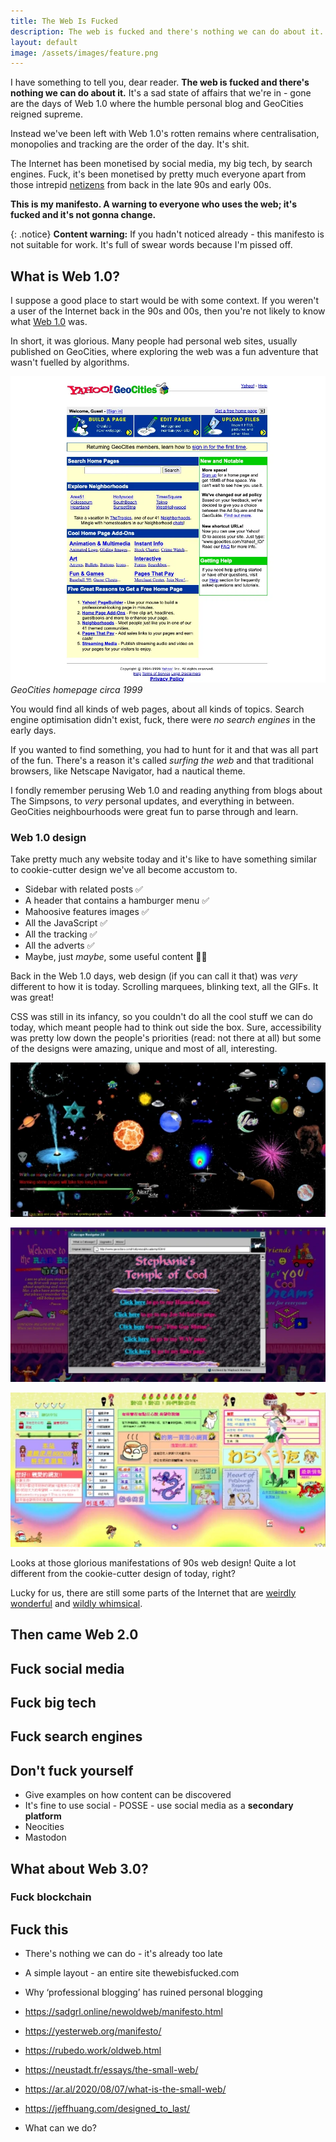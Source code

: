 ```yaml
---
title: The Web Is Fucked
description: The web is fucked and there's nothing we can do about it. This is a manifesto by Kev Quirk looking back at Web 1.0 and why it was better.
layout: default
image: /assets/images/feature.png
---
```


I have something to tell you, dear reader. **The web is fucked and there's nothing we can do about it.** It's a sad state of affairs that we're in - gone are the days of Web 1.0 where the humble personal blog and GeoCities reigned supreme.

Instead we've been left with Web 1.0's rotten remains where centralisation, monopolies and tracking are the order of the day. It's shit.

The Internet has been monetised by social media, my big tech, by search engines. Fuck, it's been monetised by pretty much everyone apart from those intrepid [netizens](https://www.merriam-webster.com/dictionary/netizen) from back in the late 90s and early 00s.

**This is my manifesto. A warning to everyone who uses the web; it's fucked and it's not gonna change.**

{: .notice}
**Content warning:** If you hadn't noticed already - this manifesto is not suitable for work. It's full of swear words because I'm pissed off.

## What is Web 1.0?
I suppose a good place to start would be with some context. If you weren't a user of the Internet back in the 90s and 00s, then you're not likely to know what [Web 1.0](https://en.wikipedia.org/wiki/Web_2.0#Web_1.0) was.

In short, it was glorious. Many people had personal web sites, usually published on GeoCities, where exploring the web was a fun adventure that wasn't fuelled by algorithms.

![Geocities homepage circa 1999](/assets/images/geocities-homepage.webp)
*GeoCities homepage circa 1999*

You would find all kinds of web pages, about all kinds of topics. Search engine optimisation didn't exist, fuck, there were *no search engines* in the early days.

If you wanted to find something, you had to hunt for it and that was all part of the fun. There's a reason it's called *surfing the web* and that traditional browsers, like Netscape Navigator, had a nautical theme.

I fondly remember perusing Web 1.0 and reading anything from blogs about The Simpsons, to *very* personal updates, and everything in between. GeoCities neighbourhoods were great fun to parse through and learn.

### Web 1.0 design
Take pretty much any website today and it's like to have something similar to cookie-cutter design we've all become accustom to.
* Sidebar with related posts ✅
* A header that contains a hamburger menu ✅
* Mahoosive features images ✅
* All the JavaScript ✅
* All the tracking ✅
* All the adverts ✅
* Maybe, just *maybe*, some useful content 🤷‍♂️

Back in the Web 1.0 days, web design (if you can call it that) was *very* different to how it is today. Scrolling marquees, blinking text, all the GIFs. It was great!

CSS was still in its infancy, so you couldn't do all the cool stuff we can do today, which meant people had to think out side the box. Sure, accessibility was pretty low down the people's priorities (read: not there at all) but some of the designs were amazing, unique and most of all, interesting.

![GeoCities Example](/assets/images/geocities-example.webp)

![GeoCities Example](/assets/images/geocities-example2.webp)

![GeoCities Example](/assets/images/geocities-example3.webp)

Looks at those glorious manifestations of 90s web design! Quite a lot different from the cookie-cutter design of today, right?

Lucky for us, there are still some parts of the Internet that are [weirdly wonderful](https://weirdwidewebring.net/) and [wildly whimsical](https://whimsical.club/).

## Then came Web 2.0


## Fuck social media

## Fuck big tech

## Fuck search engines

## Don't fuck yourself
* Give examples on how content can be discovered
* It's fine to use social  - POSSE - use social media as a **secondary platform**
* Neocities
* Mastodon

## What about Web 3.0?

### Fuck blockchain

## Fuck this
* There's nothing we can do - it's already too late

* A simple layout - an entire site thewebisfucked.com
* Why ‘professional blogging’ has ruined personal blogging
* https://sadgrl.online/newoldweb/manifesto.html
* https://yesterweb.org/manifesto/
* https://rubedo.work/oldweb.html
* https://neustadt.fr/essays/the-small-web/
* https://ar.al/2020/08/07/what-is-the-small-web/
* https://jeffhuang.com/designed_to_last/
* What can we do?